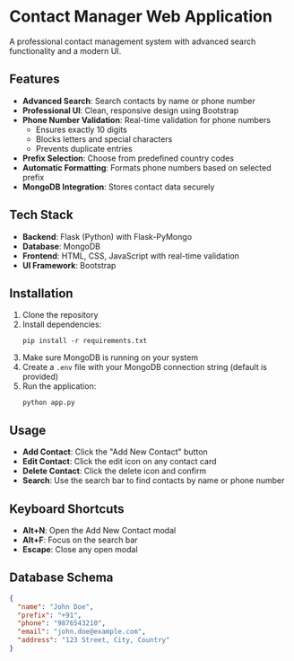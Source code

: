 # Contact Manager Web Application

A professional contact management system with advanced search functionality and a modern UI.

## Features

- **Advanced Search**: Search contacts by name or phone number
- **Professional UI**: Clean, responsive design using Bootstrap
- **Phone Number Validation**: Real-time validation for phone numbers
  - Ensures exactly 10 digits
  - Blocks letters and special characters
  - Prevents duplicate entries
- **Prefix Selection**: Choose from predefined country codes
- **Automatic Formatting**: Formats phone numbers based on selected prefix
- **MongoDB Integration**: Stores contact data securely

## Tech Stack

- **Backend**: Flask (Python) with Flask-PyMongo
- **Database**: MongoDB
- **Frontend**: HTML, CSS, JavaScript with real-time validation
- **UI Framework**: Bootstrap

## Installation

1. Clone the repository
2. Install dependencies:
   ```
   pip install -r requirements.txt
   ```
3. Make sure MongoDB is running on your system
4. Create a `.env` file with your MongoDB connection string (default is provided)
5. Run the application:
   ```
   python app.py
   ```

## Usage

- **Add Contact**: Click the "Add New Contact" button
- **Edit Contact**: Click the edit icon on any contact card
- **Delete Contact**: Click the delete icon and confirm
- **Search**: Use the search bar to find contacts by name or phone number

## Keyboard Shortcuts

- **Alt+N**: Open the Add New Contact modal
- **Alt+F**: Focus on the search bar
- **Escape**: Close any open modal

## Database Schema

```json
{
  "name": "John Doe",
  "prefix": "+91",
  "phone": "9876543210",
  "email": "john.doe@example.com",
  "address": "123 Street, City, Country"
}
```
